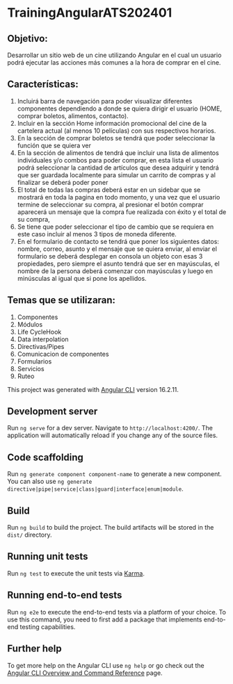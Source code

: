 # TrainingAngularATS202401

## Objetivo: 
Desarrollar un sitio web de un cine utilizando Angular en el cual un usuario podrá ejecutar las acciones más comunes a la hora de comprar en el cine.

## Características:
1.	Incluirá barra de navegación para poder visualizar diferentes componentes dependiendo a donde se quiera dirigir el usuario (HOME, comprar boletos, alimentos, contacto).
2.	Incluir en la sección Home información promocional del cine de la cartelera actual (al menos 10 películas) con sus respectivos horarios.
3.	En la sección de comprar boletos se tendrá que poder seleccionar la función que se quiera ver 
4.	En la sección de alimentos de tendrá que incluir una lista de alimentos individuales y/o combos para poder comprar, en esta lista el usuario podrá seleccionar la cantidad de artículos que desea adquirir y tendrá que ser guardada localmente para simular un carrito de compras y al finalizar se deberá poder poner 
5.	El total de todas las compras deberá estar en un sidebar que se mostrará en toda la pagina en todo momento, y una vez que el usuario termine de seleccionar su compra, al presionar el botón comprar aparecerá un mensaje que la compra fue realizada con éxito y el total de su compra,
6.	Se tiene que poder seleccionar el tipo de cambio que se requiera en este caso incluir al menos 3 tipos de moneda diferente.
7.	En el formulario de contacto se tendrá que poner los siguientes datos: nombre, correo, asunto y el mensaje que se quiera enviar, al enviar el formulario se deberá desplegar en consola un objeto con esas 3 propiedades, pero siempre el asunto tendrá que ser en mayúsculas, el nombre de la persona deberá comenzar con mayúsculas y luego en minúsculas al igual que si pone los apellidos.

## Temas que se utilizaran:
1.	Componentes
2.	Módulos
3.	Life CycleHook
4.	Data interpolation 
5.	Directivas/Pipes 
6.	Comunicacion de componentes 
7.	Formularios  
8.	Servicios
9.	Ruteo


This project was generated with [Angular CLI](https://github.com/angular/angular-cli) version 16.2.11.

## Development server

Run `ng serve` for a dev server. Navigate to `http://localhost:4200/`. The application will automatically reload if you change any of the source files.

## Code scaffolding

Run `ng generate component component-name` to generate a new component. You can also use `ng generate directive|pipe|service|class|guard|interface|enum|module`.

## Build

Run `ng build` to build the project. The build artifacts will be stored in the `dist/` directory.

## Running unit tests

Run `ng test` to execute the unit tests via [Karma](https://karma-runner.github.io).

## Running end-to-end tests

Run `ng e2e` to execute the end-to-end tests via a platform of your choice. To use this command, you need to first add a package that implements end-to-end testing capabilities.

## Further help

To get more help on the Angular CLI use `ng help` or go check out the [Angular CLI Overview and Command Reference](https://angular.io/cli) page.
